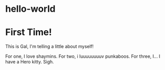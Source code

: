 # hello-world
First Time!
============================

This is Gal, I'm telling a little about myself!

For one, I love shaymins.
For two, i luuuuuuuuv punkaboos.
For three, I... I have a Hero kitty. Sigh.
